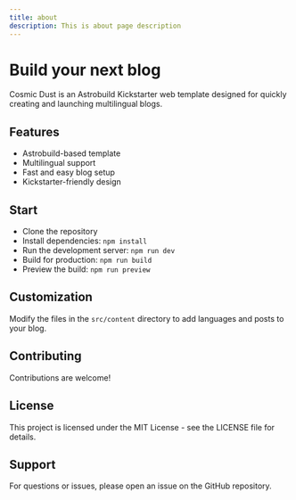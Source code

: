 ```yaml
---
title: about
description: This is about page description
---
```

# Build your next blog

Cosmic Dust is an Astrobuild Kickstarter web template designed for quickly creating and launching multilingual blogs.

## Features

- Astrobuild-based template
- Multilingual support
- Fast and easy blog setup
- Kickstarter-friendly design

## Start

- Clone the repository
- Install dependencies: `npm install`
- Run the development server: `npm run dev`
- Build for production: `npm run build`
- Preview the build: `npm run preview`

## Customization

Modify the files in the `src/content` directory to add languages and posts to your blog.

## Contributing

Contributions are welcome!

## License

This project is licensed under the MIT License - see the LICENSE file for details.

## Support

For questions or issues, please open an issue on the GitHub repository.